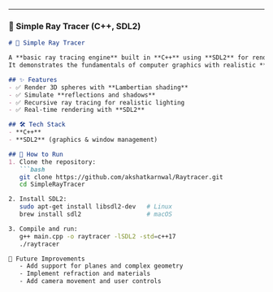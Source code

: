 
---

### 🌌 Simple Ray Tracer (C++, SDL2)

```markdown
# 🌌 Simple Ray Tracer

A **basic ray tracing engine** built in **C++** using **SDL2** for rendering.  
It demonstrates the fundamentals of computer graphics with realistic **shading, shadows, and reflections**.

## ✨ Features
- ✅ Render 3D spheres with **Lambertian shading**  
- ✅ Simulate **reflections and shadows**  
- ✅ Recursive ray tracing for realistic lighting  
- ✅ Real-time rendering with **SDL2**  

## 🛠️ Tech Stack
- **C++**
- **SDL2** (graphics & window management)

## 🚀 How to Run
1. Clone the repository:
   ```bash
   git clone https://github.com/akshatkarnwal/Raytracer.git
   cd SimpleRayTracer

2. Install SDL2:
   sudo apt-get install libsdl2-dev   # Linux
   brew install sdl2                  # macOS

3. Compile and run:
   g++ main.cpp -o raytracer -lSDL2 -std=c++17
   ./raytracer

📌 Future Improvements
   - Add support for planes and complex geometry
   - Implement refraction and materials
   - Add camera movement and user controls
